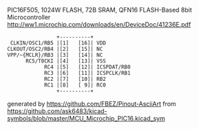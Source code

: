 PIC16F505, 1024W FLASH, 72B SRAM, QFN16
FLASH-Based 8bit Microcontroller
http://ww1.microchip.com/downloads/en/DeviceDoc/41236E.pdf


	                +----------+
	 CLKIN/OSC1/RB5 |[1]   [16]| VDD
	CLKOUT/OSC2/RB4 |[2]   [15]| NC
	VPP/~{MCLR}/RB3 |[3]   [14]| NC
	      RC5/T0CKI |[4]   [13]| VSS
	            RC4 |[5]   [12]| ICSPDAT/RB0
	            RC3 |[6]   [11]| ICSPCLK/RB1
	            RC2 |[7]   [10]| RB2
	            RC1 |[8]   [ 9]| RC0
	                +----------+


generated by https://github.com/FBEZ/Pinout-AsciiArt from https://github.com/ask6483/kicad-symbols/blob/master/MCU_Microchip_PIC16.kicad_sym